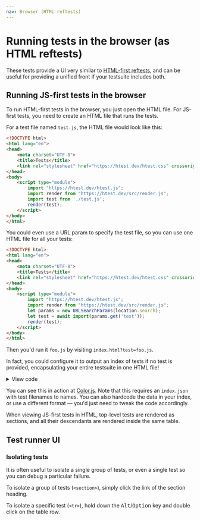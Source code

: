 ```yaml
---
nav: Browser (HTML reftests)
---
```


# Running tests in the browser (as HTML reftests)

These tests provide a UI very similar to [HTML-first reftests](https://html.htest.dev/), and can be useful
for providing a unified front if your testsuite includes both.

## Running JS-first tests in the browser

To run HTML-first tests in the browser, you just open the HTML file.
For JS-first tests, you need to create an HTML file that runs the tests.

For a test file named `test.js`, the HTML file would look like this:

```html
<!DOCTYPE html>
<html lang="en">
<head>
	<meta charset="UTF-8">
	<title>Tests</title>
	<link rel="stylesheet" href="https://htest.dev/htest.css" crossorigin />
</head>
<body>
	<script type="module">
		import "https://htest.dev/htest.js";
		import render from "https://htest.dev/src/render.js";
		import test from './test.js';
		render(test);
	</script>
</body>
</html>
```

You could even use a URL param to specify the test file, so you can use one HTML file for all your tests:

```html
<!DOCTYPE html>
<html lang="en">
<head>
	<meta charset="UTF-8">
	<title>Tests</title>
	<link rel="stylesheet" href="https://htest.dev/htest.css" crossorigin />
</head>
<body>
	<script type="module">
		import "https://htest.dev/htest.js";
		import render from "https://htest.dev/src/render.js";
		let params = new URLSearchParams(location.search);
		let test = await import(params.get('test'));
		render(test);
	</script>
</body>
</html>
```

Then you'd run it `foo.js` by visiting `index.html?test=foo.js`.

In fact, you could configure it to output an index of tests if no test is provided, encapsulating your entire testsuite in one HTML file!

<details>
<summary>View code</summary>

```html
<!DOCTYPE html>
<html lang="en">
<head>
	<meta charset="UTF-8">
	<title>Tests</title>
	<link rel="stylesheet" href="https://htest.dev/htest.css" crossorigin />
	<script src="https://htest.dev/htest.js" type="module" crossorigin></script>
	<script>
		let params = new URLSearchParams(location.search);
		let test_url = params.get('test');

		if (test_url) {
			let test_url_ext = test_url.match(/\.(\w+)$/)?.[1];

			if (!test_url_ext) {
				test_url += '.js';
			}

			if (/^\w+\.\w+$/.test(test_url)) {
				test_url = `./${test_url}`;
			}

			Promise.all([
				import("https://htest.dev/src/render.js").then(m => m.default),
				import(test_url).then(m => m.default),
			]).then(([render, test]) => render(test));
		}
		else if (parent === self) {
			document.documentElement.classList.add('index');

			// Index of all tests
			fetch('./index.json').then(r => r.json()).then(index => {
				index = Object.entries(index).map(([id, name]) => ({ id, name }));

				document.body.innerHTML = `
				<section>
					<h1>Tests</h1>

					<ul id="tests">
						${index.map(test => `
							<li>
								<a href="?test=${test.id}">${test.name}</a>
							</li>
						`).join('\n')}
					</ul>
				</section>
				`;
			});
		}
	</script>
</head>
<body>
</body>
</html>
```

</details>

You can see this in action at [Color.js](https://colorjs.io/test/).
Note that this requires an `index.json` with test filenames to names. You can also hardcode the data in your index, or use a different format — you'd just need to tweak the code accordingly.

<div class=note>

When viewing JS-first tests in HTML, top-level tests are rendered as sections, and all their descendants are rendered inside the same table.

</div>

## Test runner UI

### Isolating tests

It is often useful to isolate a single group of tests, or even a single test so you can debug a particular failure.

To isolate a group of tests (`<section>`), simply click the link of the section heading.

To isolate a specific test (`<tr>`), hold down the <kbd>Alt</kbd>/<kbd>Option</kbd> key and double click on the table row.
